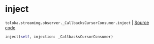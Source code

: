 # inject
`toloka.streaming.observer._CallbacksCursorConsumer.inject` | [Source code](https://github.com/Toloka/toloka-kit/blob/v1.2.1/src/streaming/observer.py#L284)

```python
inject(self, injection: _CallbacksCursorConsumer)
```

